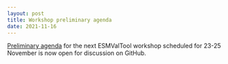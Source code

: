 ```yaml
---
layout: post
title: Workshop preliminary agenda
date: 2021-11-16
---
```


[Preliminary agenda](https://github.com/ESMValGroup/ESMValTool/discussions/2311#discussioncomment-1650508)
for the next ESMValTool workshop scheduled for 23-25 November is now open for discussion on GitHub.